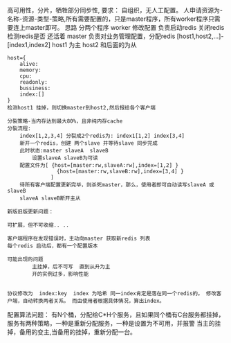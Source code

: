 高可用性，分片，牺牲部分同步性,
要求： 自组织，无人工配置。 人申请资源为-名称-资源-类型-策略,所有需要配置的，只是master程序，所有worker程序只需要连上master即可。
思路
	分两个程序 
	worker  修改配置 负责启动redis 关闭redis  检测redis是否 还活着
	master  负责对业务管理配置，分配redis  [host1,host2,...]-[index1,index2] host1 为主 host2 和后面的为从

	host={
		alive:
		memory:
		cpu:
		readonly:
		bussiness:
		index:[]
	}
	检测host1 挂掉，则切换master到host2,然后报给各个客户端

	分裂策略-当内存达到最大80%，且非纯内存cache
	分裂流程:
		index[1,2,3,4] 分裂成2个redis为: index1[1,2] index[3,4]
		新开一个redis，创建 两个slave 并等待slave 同步完成
		此时状态:master slaveA  slaveB
			设置slaveA slaveB为可读
		配置文件为[ {host=[master:rw,slaveA:rw],index=[1,2] }
					{host=[master:rw,slaveB:rw],index=[3,4] }
				  ]
		待所有客户端配置更新完毕，则杀死master，那么，使用者即可自动读写slaveA 或slaveB
		slaveA slaveB断开主从

	新版旧版更新问题：

	可扩展，但不可收缩.. ..

	客户端程序在发现错误时，主动向master 获取新redis 列表
	每个redis 启动后，都有一个配置版本

	可能出现的问题  
			主挂掉，后不可写  直到从升为主   
			开的实例过多，影响性能


	协议修改为  index:key  index 为哈希 同一index肯定是落在同一个redis的。 修改客户端，自动转换两者关系。 而由使用者根据具体情况，算出index。



配置算法问题：
	有N个桶，分配给C*H个服务，且如果同个桶有C台服务都挂掉，服务有两种策略，一种是重新分配服务，一种是设置为不可用，并报警
	当主的挂掉，备用的变主,当备用的挂掉，重新分配一台。

